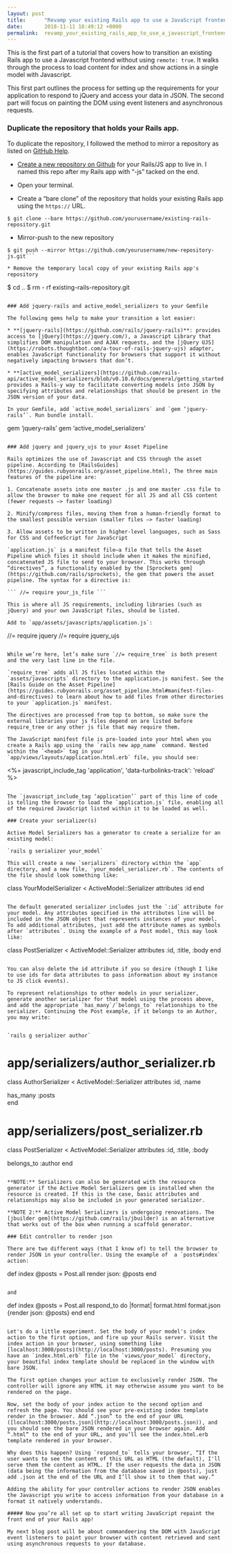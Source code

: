 ```yaml
---
layout: post
title:      "Revamp your existing Rails app to use a JavaScript frontend "
date:       2018-11-11 18:49:12 +0000
permalink:  revamp_your_existing_rails_app_to_use_a_javascript_frontend
---
```



This is the first part of a tutorial that covers how to transition an existing Rails app to use a Javascript frontend without using `remote: true`. It walks through the process to load content for index and show actions in a single model with Javascript.

This first part outlines the process for setting up the requirements for your application to respond to jQuery and access your data in JSON. The second part will focus on painting the DOM using event listeners and asynchronous requests.

### Duplicate the repository that holds your Rails app. 

To duplicate the repository, I followed the method to mirror a repository as listed on [GitHub Help](https://help.github.com/articles/duplicating-a-repository/). 

* [Create a new repository on Github](https://help.github.com/articles/creating-a-new-repository/) for your Rails/JS app to live in. I named this repo after my Rails app with “-js” tacked on the end. 

* Open your terminal.

* Create a “bare clone” of the repository that holds your existing Rails app using the `https://` URL. 

```$ git clone --bare https://github.com/yourusername/existing-rails-repository.git```

* Mirror-push to the new repository 

```$ cd old-repository.git
$ git push --mirror https://github.com/yourusername/new-repository-js.git``` 

* Remove the temporary local copy of your existing Rails app's repository

```
$ cd ..
$ rm - rf existing-rails-repository.git
``` 

### Add jquery-rails and active_model_serializers to your Gemfile

The following gems help to make your transition a lot easier: 

* **[jquery-rails](https://github.com/rails/jquery-rails)**: provides access to [jQuery](https://jquery.com/), a Javascript Library that simplifies DOM manipulation and AJAX requests, and the [jQuery UJS](https://robots.thoughtbot.com/a-tour-of-rails-jquery-ujs) adapter, enables JavaScript functionality for browsers that support it without negatively impacting browsers that don’t.

* **[active_model_serializers](https://github.com/rails-api/active_model_serializers/blob/v0.10.6/docs/general/getting_started.md)**: provides a Rails-y way to facilitate converting models into JSON by specifying attributes and relationships that should be present in the JSON version of your data. 

In your Gemfile, add `active_model_serializers` and `gem ‘jquery-rails’`. Run bundle install.

``` 
gem ‘jquery-rails’ 
gem ‘active_model_serializers’
``` 

### Add jquery and jquery_ujs to your Asset Pipeline

Rails optimizes the use of Javascript and CSS through the asset pipeline. According to [RailsGuides](https://guides.rubyonrails.org/asset_pipeline.html), The three main features of the pipeline are: 

1. Concatenate assets into one master .js and one master .css file to allow the browser to make one request for all JS and all CSS content (fewer requests —> faster loading)

2. Minify/compress files, moving them from a human-friendly format to the smallest possible version (smaller files —> faster loading) 

3. Allow assets to be written in higher-level languages, such as Sass for CSS and CoffeeScript for JavaScript 

`application.js` is a manifest file–a file that tells the Asset Pipeline which files it should include when it makes the minified, concatenated JS file to send to your browser. This works through “directives”, a functionality enabled by the [Sprockets gem](https://github.com/rails/sprockets), the gem that powers the asset pipeline. The syntax for a directive is: 

``` //= require your_js_file ``` 

This is where all JS requirements, including libraries (such as jQuery) and your own JavaScript files, should be listed. 

Add to `app/assets/javascripts/application.js`: 

```
//= require jquery
//= require jquery_ujs 
```

While we’re here, let’s make sure `//= require_tree` is both present and the very last line in the file. 

`require_tree` adds all JS files located within the `assets/javascripts` directory to the application.js manifest. See the [Rails Guide on the Asset Pipeline](https://guides.rubyonrails.org/asset_pipeline.html#manifest-files-and-directives) to learn about how to add files from other directories to your `application.js` manifest. 

The directives are processed from top to bottom, so make sure the external libraries your js files depend on are listed before require_tree or any other js file that may require them. 

The JavaScript manifest file is pre-loaded into your html when you create a Rails app using the `rails new app_name` command. Nested within the `<head>` tag in your `app/views/layouts/application.html.erb` file, you should see: 

```
<%= javascript_include_tag 'application', 'data-turbolinks-track': 'reload' %>
``` 

The `javascript_include_tag ‘application’` part of this line of code is telling the browser to load the `application.js` file, enabling all of the required JavaScript listed within it to be loaded as well. 

### Create your serializer(s)

Active Model Serializers has a generator to create a serialize for an existing model: 

`rails g serializer your_model`

This will create a new `serializers` directory within the `app` directory, and a new file, `your_model_serializer.rb`. The contents of the file should look something like:

``` 
class YourModelSerializer < ActiveModel::Serializer
  attributes :id
end
```

The default generated serializer includes just the `:id` attribute for your model. Any attributes specified in the attributes line will be included in the JSON object that represents instances of your model. To add additional attributes, just add the attribute names as symbols after `attributes`. Using the example of a Post model, this may look like: 

``` 
class PostSerializer < ActiveModel::Serializer
  attributes :id, :title, :body
end
```

You can also delete the id attribute if you so desire (though I like to use ids for data attributes to pass information about my instance to JS click events). 

To represent relationships to other models in your serializer, generate another serializer for that model using the process above, and add the appropriate `has_many`/`belongs_to` relationships to the serializer. Continuing the Post example, if it belongs to an Author, you may write:


`rails g serializer author`

``` 
# app/serializers/author_serializer.rb

class AuthorSerializer < ActiveModel::Serializer
  attributes :id, :name
  
   has_many :posts  
end

# app/serializers/post_serializer.rb
class PostSerializer < ActiveModel::Serializer
  attributes :id, :title, :body
  
  belongs_to :author 
end
```

**NOTE:** Serializers can also be generated with the resource generator if the Active Model Serializers gem is installed when the resource is created. If this is the case, basic attributes and relationships may also be included in your generated serializer. 

**NOTE 2:** Active Model Serializers is undergoing renovations. The [jbuilder gem](https://github.com/rails/jbuilder) is an alternative that works out of the box when running a scaffold generator. 

### Edit controller to render json

There are two different ways (that I know of) to tell the browser to render JSON in your controller. Using the example of  a `posts#index` action: 

```
def index
  @posts = Post.all 
  render json: @posts 
end 
```

and 

```
def index
  @posts = Post.all
  respond_to do |format|
    format.html
    format.json {render json: @posts}
  end 
end 
``` 

Let's do a little experiment. Set the body of your model's index action to the first option, and fire up your Rails server. Visit the index action in your browser, using something like [localhost:3000/posts](http://localhost:3000/posts). Presuming you have an `index.html.erb` file in the `views/your_model` directory, your beautiful index template should be replaced in the window with bare JSON.

The first option changes your action to exclusively render JSON. The controller will ignore any HTML it may otherwise assume you want to be rendered on the page.

Now, set the body of your index action to the second option and refresh the page. You should see your pre-existing index template render in the browser. Add “.json” to the end of your URL ([localhost:3000/posts.json](http://localhost:3000/posts.json)), and you should see the bare JSON rendered in your browser again. Add “.html” to the end of your URL, and you’ll see the index.html.erb template rendered in your browser.

Why does this happen? Using `respond_to` tells your browser, “If the user wants to see the content of this URL as HTML (the default), I'll serve them the content as HTML. If the user requests the data in JSON (data being the information from the database saved in @posts), just add .json at the end of the URL and I’ll show it to them that way.” 

Adding the ability for your controller actions to render JSON enables the Javascript you write to access information from your database in a format it natively understands.

##### Now you’re all set up to start writing JavaScript repaint the front end of your Rails app!

My next blog post will be about commandeering the DOM with JavaScript event listeners to paint your browser with content retrieved and sent using asynchronous requests to your database.
